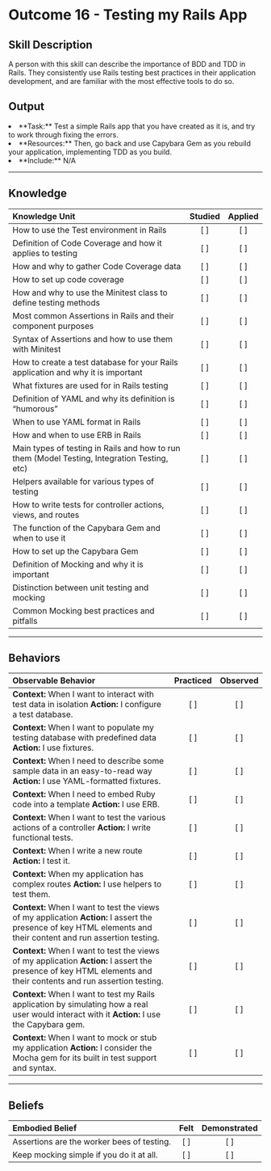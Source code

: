 # Outcome 16 - Testing my Rails App

Skill Description
----------
A person with this skill can describe the importance of BDD and TDD in Rails. They consistently use Rails testing best practices in their application development, and are familiar with the most effective tools to do so. 

Output
----------
<li/> **Task:**  Test a simple Rails app that you have created as it is, and try to work through fixing the errors. 
<li/> **Resources:** Then, go back and use Capybara Gem as you rebuild your application, implementing TDD as you build. 
<li/> **Include:** N/A


----------
## **Knowledge**


| Knowledge Unit   |      Studied      | Applied |
|:-------------|:------------------:|:--------:|
| How to use the Test environment in Rails | [ ] | [ ]  |
| Definition of Code Coverage and how it applies to testing | [ ] | [ ]  |
| How and why to gather Code Coverage data | [ ] | [ ]  |
| How to set up code coverage | [ ] | [ ]  |
| How and why to use the Minitest class to define testing methods | [ ] | [ ]  |
| Most common Assertions in Rails and their component purposes | [ ] | [ ]  |
| Syntax of Assertions and how to use them with Minitest | [ ] | [ ]  |
| How to create a test database for your Rails application and why it is important | [ ] | [ ]  |
| What fixtures are used for in Rails testing | [ ] | [ ]  |
| Definition of YAML and why its definition is “humorous” | [ ] | [ ]  |
| When to use YAML format in Rails | [ ] | [ ]  |
| How and when to use ERB in Rails | [ ] | [ ]  |
| Main types of testing in Rails and how to run them (Model Testing, Integration Testing, etc) | [ ] | [ ]  |
Helpers available for various types of testing | [ ] | [ ]  |
| How to write tests for controller actions, views, and routes | [ ] | [ ]  |
| The function of the Capybara Gem and when to use it | [ ] | [ ]  |
| How to set up the Capybara Gem | [ ] | [ ]  |
| Definition of Mocking and why it is important | [ ] | [ ]  |
| Distinction between unit testing and mocking | [ ] | [ ]  |
| Common Mocking best practices and pitfalls | [ ] | [ ]  |



----------


## **Behaviors**


| Observable Behavior   |      Practiced      | Observed |
|:-------------|:------------------:|:--------:|
| **Context:** When I want to interact with test data in isolation **Action:** I configure a test database. | [ ] | [ ]  |
| **Context:** When I want to populate my testing database with predefined data **Action:** I use fixtures. | [ ] | [ ]  |
| **Context:** When I need to describe some sample data in an easy-to-read way **Action:** I use YAML-formatted fixtures. | [ ] | [ ]  |
| **Context:** When I need to embed Ruby code into a template **Action:** I use ERB. | [ ] | [ ]  |
| **Context:** When I want to test the various actions of a controller **Action:** I write functional tests. | [ ] | [ ]  |
| **Context:** When I write a new route **Action:** I test it. | [ ] | [ ]  |
| **Context:** When my application has complex routes **Action:** I use helpers to test them. | [ ] | [ ]  |
| **Context:** When I want to test the views of my application **Action:** I assert the presence of key HTML elements and their content and run assertion testing. | [ ] | [ ]  |
| **Context:** When I want to test the views of my application **Action:** I assert the presence of key HTML elements and their contents and run assertion testing. | [ ] | [ ]  |
| **Context:** When I want to test my Rails application by simulating how a real user would interact with it **Action:** I use the Capybara gem. | [ ] | [ ]  |
| **Context:** When I want to mock or stub my application **Action:** I consider the Mocha gem for its built in test support and syntax. | [ ] | [ ]  |


----------


## **Beliefs**


| Embodied Belief   |      Felt      | Demonstrated |
|:-------------|:------------------:|:--------:|
| Assertions are the worker bees of testing. | [ ] | [ ]  |
| Keep mocking simple if you do it at all. | [ ] | [ ]  |
